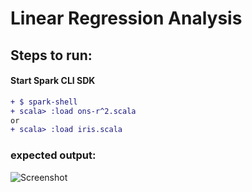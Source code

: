 # Linear Regression Analysis

## Steps to run:
#### Start Spark CLI  SDK
```diff
+ $ spark-shell
+ scala> :load ons-r^2.scala
or
+ scala> :load iris.scala
 ```

### expected output:
![Screenshot](pyrobot.png)


